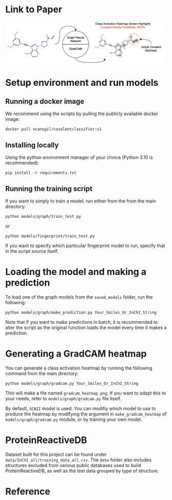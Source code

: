 # Link to Paper

![Alt Text](./images/readme_image.png)

# Setup environment and run models

## Running a docker image
We recommend using the scripts by pulling the publicly available docker image:

```
docker pull vcanogil/covalentclassifier:v1
```

## Installing locally
Using the python environment manager of your choice (Python 3.10 is recommended):

```
pip install -r requirements.txt
```

## Running the training script
If you want to simply to train a model, run either from the from the main directory:
```
python models/graph/train_test.py
```
or
```
python models/fingerprint/train_test.py
```
If you want to specify which particular fingerprint model to run, specify that in the script source itself.

# Loading the model and making a prediction
To load one of the graph models from the `saved_models` folder, run the following:
```
python models/graph/make_prediction.py Your_Smiles_Or_InChI_String
```
Note that if you want to make predictions in batch, it is recommended to alter the script as the original function loads the model every time it makes a prediction.

# Generating a GradCAM heatmap
You can generate a class activation heatmap by running the following command from the main directory:
```
python models/graph/gradcam.py Your_Smiles_Or_InChI_String
```
This will make a file named `gradcam_heatmap.png`. If you want to adapt this to your needs, refer to `models/graph/gradcam.py` file itself.

By default, `GCNII` model is used. You can modifiy which model to use to produce the heatmap by modifying the argument in `make_gradcam_heatmap` of `models/graph/gradcam.py` module, or by training your own model.

# ProteinReactiveDB
Dataset built for this project can be found under `data/InChI_all/training_data_all.csv`.
The `data` folder also includes structures excluded from various public databases used to build ProteinReactiveDB, as well as the test data grouped by type of structure.

# Reference
